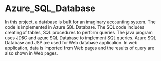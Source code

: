 # Azure_SQL_Database

In this project, a database is built for an imaginary accounting system. The code is implemented in Azure SQL Database. The SQL code includes creating of tables, SQL procedures to perform queries. The java program uses JDBC and azure SQL Database to implement SQL queries. Azure SQL Database and JSP are used for Web database application. In web application, data is imported from Web pages and the results of query are also shown in Web pages.
